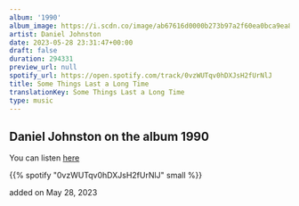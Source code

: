 ```yaml
---
album: '1990'
album_image: https://i.scdn.co/image/ab67616d0000b273b97a2f60ea0bca9ea8245e52
artist: Daniel Johnston
date: 2023-05-28 23:31:47+00:00
draft: false
duration: 294331
preview_url: null
spotify_url: https://open.spotify.com/track/0vzWUTqv0hDXJsH2fUrNlJ
title: Some Things Last a Long Time
translationKey: Some Things Last a Long Time
type: music
---
```


## Daniel Johnston on the album 1990

You can listen [here](https://open.spotify.com/track/0vzWUTqv0hDXJsH2fUrNlJ)

{{% spotify "0vzWUTqv0hDXJsH2fUrNlJ" small %}}

added on May 28, 2023